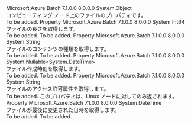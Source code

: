 <Type Name="FileProperties" FullName="Microsoft.Azure.Batch.FileProperties">
  <TypeSignature Language="C#" Value="public class FileProperties" />
  <TypeSignature Language="ILAsm" Value=".class public auto ansi beforefieldinit FileProperties extends System.Object" />
  <TypeSignature Language="DocId" Value="T:Microsoft.Azure.Batch.FileProperties" />
  <TypeSignature Language="VB.NET" Value="Public Class FileProperties" />
  <TypeSignature Language="F#" Value="type FileProperties = class&#xA;    interface IPropertyMetadata&#xA;    interface IModifiable&#xA;    interface IReadOnly" />
  <AssemblyInfo>
    <AssemblyName>Microsoft.Azure.Batch</AssemblyName>
    <AssemblyVersion>7.1.0.0</AssemblyVersion>
    <AssemblyVersion>8.0.0.0</AssemblyVersion>
  </AssemblyInfo>
  <Base>
    <BaseTypeName>System.Object</BaseTypeName>
  </Base>
  <Interfaces />
  <Docs>
    <summary>
            コンピューティング ノード上のファイルのプロパティです。
            </summary>
    <remarks>To be added.</remarks>
  </Docs>
  <Members>
    <Member MemberName="ContentLength">
      <MemberSignature Language="C#" Value="public long ContentLength { get; }" />
      <MemberSignature Language="ILAsm" Value=".property instance int64 ContentLength" />
      <MemberSignature Language="DocId" Value="P:Microsoft.Azure.Batch.FileProperties.ContentLength" />
      <MemberSignature Language="VB.NET" Value="Public ReadOnly Property ContentLength As Long" />
      <MemberSignature Language="F#" Value="member this.ContentLength : int64" Usage="Microsoft.Azure.Batch.FileProperties.ContentLength" />
      <MemberType>Property</MemberType>
      <AssemblyInfo>
        <AssemblyName>Microsoft.Azure.Batch</AssemblyName>
        <AssemblyVersion>7.1.0.0</AssemblyVersion>
        <AssemblyVersion>8.0.0.0</AssemblyVersion>
      </AssemblyInfo>
      <ReturnValue>
        <ReturnType>System.Int64</ReturnType>
      </ReturnValue>
      <Docs>
        <summary>
            ファイルの長さを取得します。
            </summary>
        <value>To be added.</value>
        <remarks>To be added.</remarks>
      </Docs>
    </Member>
    <Member MemberName="ContentType">
      <MemberSignature Language="C#" Value="public string ContentType { get; }" />
      <MemberSignature Language="ILAsm" Value=".property instance string ContentType" />
      <MemberSignature Language="DocId" Value="P:Microsoft.Azure.Batch.FileProperties.ContentType" />
      <MemberSignature Language="VB.NET" Value="Public ReadOnly Property ContentType As String" />
      <MemberSignature Language="F#" Value="member this.ContentType : string" Usage="Microsoft.Azure.Batch.FileProperties.ContentType" />
      <MemberType>Property</MemberType>
      <AssemblyInfo>
        <AssemblyName>Microsoft.Azure.Batch</AssemblyName>
        <AssemblyVersion>7.1.0.0</AssemblyVersion>
        <AssemblyVersion>8.0.0.0</AssemblyVersion>
      </AssemblyInfo>
      <ReturnValue>
        <ReturnType>System.String</ReturnType>
      </ReturnValue>
      <Docs>
        <summary>
            ファイルのコンテンツの種類を取得します。
            </summary>
        <value>To be added.</value>
        <remarks>To be added.</remarks>
      </Docs>
    </Member>
    <Member MemberName="CreationTime">
      <MemberSignature Language="C#" Value="public Nullable&lt;DateTime&gt; CreationTime { get; }" />
      <MemberSignature Language="ILAsm" Value=".property instance valuetype System.Nullable`1&lt;valuetype System.DateTime&gt; CreationTime" />
      <MemberSignature Language="DocId" Value="P:Microsoft.Azure.Batch.FileProperties.CreationTime" />
      <MemberSignature Language="VB.NET" Value="Public ReadOnly Property CreationTime As Nullable(Of DateTime)" />
      <MemberSignature Language="F#" Value="member this.CreationTime : Nullable&lt;DateTime&gt;" Usage="Microsoft.Azure.Batch.FileProperties.CreationTime" />
      <MemberType>Property</MemberType>
      <AssemblyInfo>
        <AssemblyName>Microsoft.Azure.Batch</AssemblyName>
        <AssemblyVersion>7.1.0.0</AssemblyVersion>
        <AssemblyVersion>8.0.0.0</AssemblyVersion>
      </AssemblyInfo>
      <ReturnValue>
        <ReturnType>System.Nullable&lt;System.DateTime&gt;</ReturnType>
      </ReturnValue>
      <Docs>
        <summary>
            ファイル作成時刻を取得します。
            </summary>
        <value>To be added.</value>
        <remarks>To be added.</remarks>
      </Docs>
    </Member>
    <Member MemberName="FileMode">
      <MemberSignature Language="C#" Value="public string FileMode { get; }" />
      <MemberSignature Language="ILAsm" Value=".property instance string FileMode" />
      <MemberSignature Language="DocId" Value="P:Microsoft.Azure.Batch.FileProperties.FileMode" />
      <MemberSignature Language="VB.NET" Value="Public ReadOnly Property FileMode As String" />
      <MemberSignature Language="F#" Value="member this.FileMode : string" Usage="Microsoft.Azure.Batch.FileProperties.FileMode" />
      <MemberType>Property</MemberType>
      <AssemblyInfo>
        <AssemblyName>Microsoft.Azure.Batch</AssemblyName>
        <AssemblyVersion>7.1.0.0</AssemblyVersion>
        <AssemblyVersion>8.0.0.0</AssemblyVersion>
      </AssemblyInfo>
      <ReturnValue>
        <ReturnType>System.String</ReturnType>
      </ReturnValue>
      <Docs>
        <summary>
            ファイルのアクセス許可属性を取得します。
            </summary>
        <value>To be added.</value>
        <remarks>
            このプロパティは、Linux ノードに対してのみ返されます。
            </remarks>
      </Docs>
    </Member>
    <Member MemberName="LastModified">
      <MemberSignature Language="C#" Value="public DateTime LastModified { get; }" />
      <MemberSignature Language="ILAsm" Value=".property instance valuetype System.DateTime LastModified" />
      <MemberSignature Language="DocId" Value="P:Microsoft.Azure.Batch.FileProperties.LastModified" />
      <MemberSignature Language="VB.NET" Value="Public ReadOnly Property LastModified As DateTime" />
      <MemberSignature Language="F#" Value="member this.LastModified : DateTime" Usage="Microsoft.Azure.Batch.FileProperties.LastModified" />
      <MemberType>Property</MemberType>
      <AssemblyInfo>
        <AssemblyName>Microsoft.Azure.Batch</AssemblyName>
        <AssemblyVersion>7.1.0.0</AssemblyVersion>
        <AssemblyVersion>8.0.0.0</AssemblyVersion>
      </AssemblyInfo>
      <ReturnValue>
        <ReturnType>System.DateTime</ReturnType>
      </ReturnValue>
      <Docs>
        <summary>
            ファイルが最後に変更された日時を取得します。
            </summary>
        <value>To be added.</value>
        <remarks>To be added.</remarks>
      </Docs>
    </Member>
  </Members>
</Type>